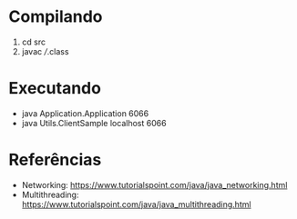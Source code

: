 # Compilando

1. cd src
1. javac */*.class

# Executando

* java Application.Application 6066
* java Utils.ClientSample localhost 6066

# Referências

* Networking: https://www.tutorialspoint.com/java/java_networking.html
* Multithreading: https://www.tutorialspoint.com/java/java_multithreading.html